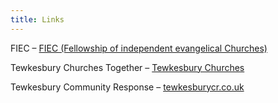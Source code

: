 ```yaml
---
title: Links
---
```

FIEC – [FIEC (Fellowship of independent evangelical Churches)](https://fiec.org.uk/)

Tewkesbury Churches Together – [Tewkesbury Churches](http://www.tewkesbury.church/)

Tewkesbury Community Response – [tewkesburycr.co.uk](http://tewkesburycr.co.uk/)